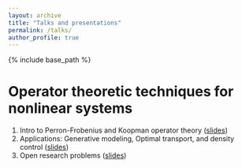 ```yaml
---
layout: archive
title: "Talks and presentations"
permalink: /talks/
author_profile: true
---
```

{% include base_path %}

Operator theoretic techniques for nonlinear systems
======
1. Intro to Perron-Frobenius and Koopman operator theory ([slides](../files/slides-PFoperator/d1.pptx))
2. Applications: Generative modeling, Optimal transport, and density control ([slides](../files/slides-PFoperator/d2.pptx))
3. Open research problems ([slides](../files/slides-PFoperator/d2.pptx))

<!-- {% if site.talkmap_link == true %}

<p style="text-decoration:underline;"><a href="/talkmap.html">See a map of all the places I've given a talk!</a></p>

{% endif %}

{% for post in site.talks reversed %}
  {% include archive-single-talk.html %}
{% endfor %} -->
